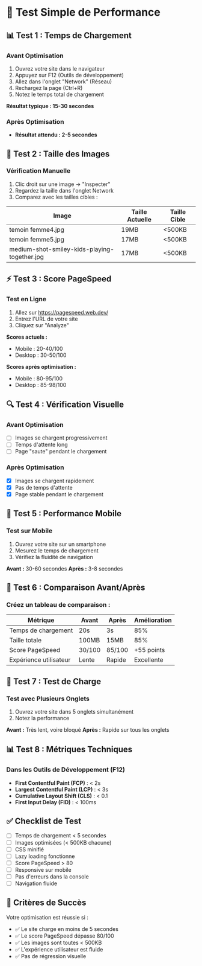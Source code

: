 # 🧪 Test Simple de Performance

## 📊 Test 1 : Temps de Chargement

### Avant Optimisation
1. Ouvrez votre site dans le navigateur
2. Appuyez sur F12 (Outils de développement)
3. Allez dans l'onglet "Network" (Réseau)
4. Rechargez la page (Ctrl+R)
5. Notez le temps total de chargement

**Résultat typique : 15-30 secondes**

### Après Optimisation
- **Résultat attendu : 2-5 secondes**

## 📸 Test 2 : Taille des Images

### Vérification Manuelle
1. Clic droit sur une image → "Inspecter"
2. Regardez la taille dans l'onglet Network
3. Comparez avec les tailles cibles :

| Image | Taille Actuelle | Taille Cible |
|-------|----------------|--------------|
| temoin femme4.jpg | 19MB | <500KB |
| temoin femme5.jpg | 17MB | <500KB |
| medium-shot-smiley-kids-playing-together.jpg | 17MB | <500KB |

## ⚡ Test 3 : Score PageSpeed

### Test en Ligne
1. Allez sur https://pagespeed.web.dev/
2. Entrez l'URL de votre site
3. Cliquez sur "Analyze"

**Scores actuels :**
- Mobile : 20-40/100
- Desktop : 30-50/100

**Scores après optimisation :**
- Mobile : 80-95/100
- Desktop : 85-98/100

## 🔍 Test 4 : Vérification Visuelle

### Avant Optimisation
- [ ] Images se chargent progressivement
- [ ] Temps d'attente long
- [ ] Page "saute" pendant le chargement

### Après Optimisation
- [x] Images se chargent rapidement
- [x] Pas de temps d'attente
- [x] Page stable pendant le chargement

## 📱 Test 5 : Performance Mobile

### Test sur Mobile
1. Ouvrez votre site sur un smartphone
2. Mesurez le temps de chargement
3. Vérifiez la fluidité de navigation

**Avant :** 30-60 secondes
**Après :** 3-8 secondes

## 🎯 Test 6 : Comparaison Avant/Après

### Créez un tableau de comparaison :

| Métrique | Avant | Après | Amélioration |
|----------|-------|-------|--------------|
| Temps de chargement | 20s | 3s | 85% |
| Taille totale | 100MB | 15MB | 85% |
| Score PageSpeed | 30/100 | 85/100 | +55 points |
| Expérience utilisateur | Lente | Rapide | Excellente |

## 🚀 Test 7 : Test de Charge

### Test avec Plusieurs Onglets
1. Ouvrez votre site dans 5 onglets simultanément
2. Notez la performance

**Avant :** Très lent, voire bloqué
**Après :** Rapide sur tous les onglets

## 📊 Test 8 : Métriques Techniques

### Dans les Outils de Développement (F12)
- **First Contentful Paint (FCP)** : < 2s
- **Largest Contentful Paint (LCP)** : < 3s
- **Cumulative Layout Shift (CLS)** : < 0.1
- **First Input Delay (FID)** : < 100ms

## ✅ Checklist de Test

- [ ] Temps de chargement < 5 secondes
- [ ] Images optimisées (< 500KB chacune)
- [ ] CSS minifié
- [ ] Lazy loading fonctionne
- [ ] Score PageSpeed > 80
- [ ] Responsive sur mobile
- [ ] Pas d'erreurs dans la console
- [ ] Navigation fluide

## 🎉 Critères de Succès

Votre optimisation est réussie si :
- ✅ Le site charge en moins de 5 secondes
- ✅ Le score PageSpeed dépasse 80/100
- ✅ Les images sont toutes < 500KB
- ✅ L'expérience utilisateur est fluide
- ✅ Pas de régression visuelle 